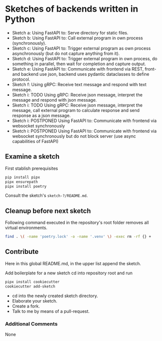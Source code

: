 # Sketches of backends written in Python

- Sketch a: Using FastAPI to: Serve directory for static files.
- Sketch b: Using FastAPI to: Call external program in own process (synchronously).
- Sketch c: Using FastAPI to: Trigger external program as own process asynchronously (but do not capture anything from it).
- Sketch d: Using FastAPI to: Trigger external program in own process, do something in parallel, then wait for completion and capture output.
- Sketch e: Using FastAPI to: Communicate with frontend via REST, front- and backend use json, backend uses pydantic dataclasses to define protocol.
- Sketch f: Using gRPC: Receive text message and respond with text message.
- Sketch i: TODO Using gRPC: Receive json message, interpret the message and respond with json message.
- Sketch i: TODO Using gRPC: Receive json message, interpret the message, call external program to calculate response and send response as a json message.
- Sketch i: POSTPONED Using FastAPI to: Communicate with frontend via websocket synchronously
- Sketch i: POSTPONED Using FastAPI to: Communicate with frontend via websocket synchronously but do not block server (use async capabilities of FastAPI)


## Examine a sketch

First stablish prerequisites

```bash
pip install pipx
pipx ensurepath
pipx install poetry
```

Consult the sketch's `sketch-?/README.md`.


## Cleanup before next sketch

Following command executed in the repository's root folder removes all virtual environments.

```bash
find . \( -name 'poetry.lock' -o -name '.venv' \) -exec rm -rf {} +
```


## Contribute

Here in this global README.md, in the upper list append the sketch.

Add boilerplate for a new sketch cd into repository root and run

```bash
pipx install cookiecutter
cookiecutter add-sketch
```

- cd into the newly created sketch directory.
- Elaborate your sketch.
- Create a fork.
- Talk to me by means of a pull-request.


### Additional Comments

None
